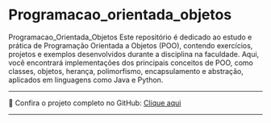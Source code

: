 # Programacao_orientada_objetos

Programacao_Orientada_Objetos
Este repositório é dedicado ao estudo e prática de Programação Orientada a Objetos (POO), contendo exercícios, projetos e exemplos desenvolvidos durante a disciplina na faculdade. Aqui, você encontrará implementações dos principais conceitos de POO, como classes, objetos, herança, polimorfismo, encapsulamento e abstração, aplicados em linguagens como Java e Python.


---

🔗 Confira o projeto completo no GitHub: [Clique aqui](https://github.com/JhonatanBarboza/Programacao_orientada_objetos)

---
